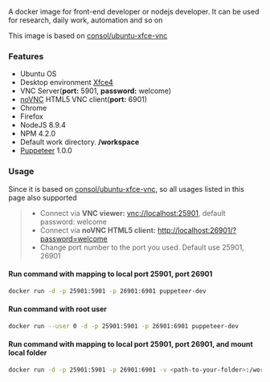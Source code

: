 A docker image for front-end developer or nodejs developer. It can be used for research, daily work, automation and so on
 
This image is based on [consol/ubuntu-xfce-vnc](https://hub.docker.com/r/consol/ubuntu-xfce-vnc/)

### Features
- Ubuntu OS
- Desktop environment [Xfce4](http://www.xfce.org/)
- VNC Server(**port:** 5901, **password:** welcome)
- [noVNC](https://github.com/kanaka/noVNC) HTML5 VNC client(**port:** 6901)
- Chrome
- Firefox
- NodeJS 8.9.4
- NPM 4.2.0
- Default work directory. **/workspace**
- [Puppeteer](https://github.com/GoogleChrome/puppeteer) 1.0.0

### Usage

Since it is based on [consol/ubuntu-xfce-vnc](https://hub.docker.com/r/consol/ubuntu-xfce-vnc/), so all usages listed in this page also supported

> - Connect via **VNC viewer:** [vnc://localhost:25901](vnc://localhost:25901), default password: welcome
> - Connect via **noVNC HTML5 client:** [http://localhost:26901/?password=welcome](http://localhost:26901/?password=welcome)
> - Change port number to the port you used. Default use 25901, 26901

#### Run command with mapping to local port 25901, port 26901
```bash
docker run -d -p 25901:5901 -p 26901:6901 puppeteer-dev
```
#### Run command with root user
```bash
docker run --user 0 -d -p 25901:5901 -p 26901:6901 puppeteer-dev
```
#### Run command with mapping to local port 25901, port 26901, and mount local folder
```bash
docker run -d -p 25901:5901 -p 26901:6901 -v <path-to-your-folder>:/workspace puppeteer-dev
```